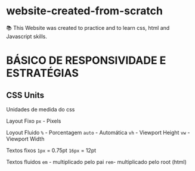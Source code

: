 # website-created-from-scratch
📚 This Website was created to practice and to learn css, html and Javascript skills.




<!-- Responsividade -->
# BÁSICO DE RESPONSIVIDADE E ESTRATÉGIAS 
## CSS Units

Unidades de medida do css

Layout Fixo
`px` - Pixels

Loyout Fluido
`%` - Porcentagem
`auto` - Automática
`vh` - Viewport Height <!-- (Viewport é a Tela que você vê) -->
`vw` - Viewport Width

Textos fixos
`1px` = 0.75pt
`16px` = 12pt

Textos fluidos
`em` - multiplicado pelo pai
`rem`- multiplicado pelo root (html)
<!-- Padrão do root é 16px -->